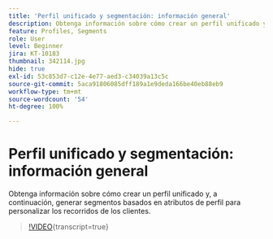 ```yaml
---
title: 'Perfil unificado y segmentación: información general'
description: Obtenga información sobre cómo crear un perfil unificado y, a continuación, generar segmentos basados en atributos de perfil para personalizar los recorridos de los clientes.
feature: Profiles, Segments
role: User
level: Beginner
jira: KT-10183
thumbnail: 342114.jpg
hide: true
exl-id: 53c853d7-c12e-4e77-aed3-c34039a13c5c
source-git-commit: 5aca91806085dff189a1e9deda166be40eb88eb9
workflow-type: tm+mt
source-wordcount: '54'
ht-degree: 100%

---
```


# Perfil unificado y segmentación: información general

Obtenga información sobre cómo crear un perfil unificado y, a continuación, generar segmentos basados en atributos de perfil para personalizar los recorridos de los clientes.

>[!VIDEO](https://video.tv.adobe.com/v/342114?quality=12&learn=on){transcript=true}
